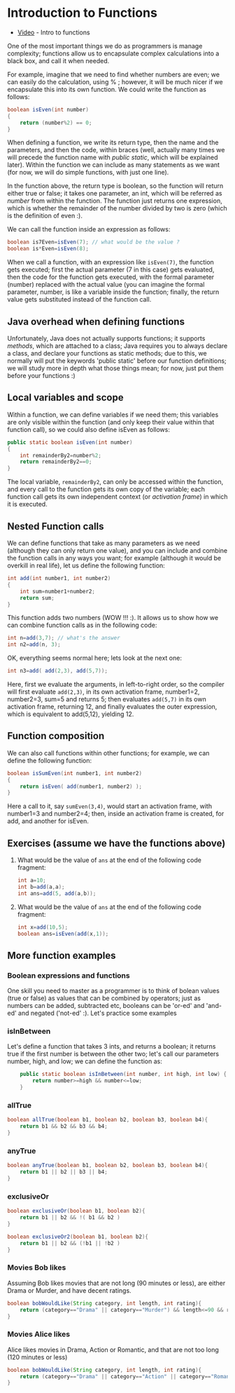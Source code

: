 Introduction to Functions
===

+ [Video](https://youtu.be/65cSKj8FpHA) - Intro to functions

One of the most important things we do as programmers is manage complexity; functions allow us to encapsulate complex calculations into a black box, and call it when needed.

For example, imagine that we need to find whether numbers are even; we can easily do the calculation, using % ; however, it will be much nicer if we encapsulate this into its own function. We could write the function as follows:

```java
boolean isEven(int number)
{
    return (number%2) == 0;    
}
```

When defining a function, we write its return type, then the name and the parameters, and then the code, within braces (well, actually many times we will precede the function name with *public static*, which will be explained later). Within the function we can include as many statements as we want (for now, we will do simple functions, with just one line). 
 
In the function above, the return type is boolean, so the function will return either true or false; it takes one parameter, an int, which will be referred as *number* from within the function. The function just returns one expression, which is whether the remainder of the number divided by two is zero (which is the definition of even :).

We can call the function inside an expression as follows:
```java
boolean is7Even=isEven(7); // what would be the value ?
boolean is*Even=isEven(8);
```

When we call a function, with an expression like `isEven(7)`, the function gets executed; first the actual parameter (7 in this case) gets evaluated, then the code for the function gets executed, with the formal parameter (number) replaced with the actual value (you can imagine the formal parameter, number, is like a variable inside the function; finally, the return value gets substituted instead of the function call. 

## Java overhead when defining functions
Unfortunately, Java does not actually supports functions; it supports *methods*, which are attached to a class; Java requires you to always declare a class, and declare your functions as static methods; due to this, we normally will put the keywords 'public static' before our function definitions; we will study more in depth what those things mean; for now, just put them before your functions :)

## Local variables and scope

Within a function, we can define variables if we need them; this variables are only visible within the function (and only keep their value within that function call), so we could also define isEven as follows:
```java
public static boolean isEven(int number)
{
    int remainderBy2=number%2;
    return remainderBy2==0;   
} 
```

The local variable, `remainderBy2`, can only be accessed within the function, and every call to the function gets its own copy of the variable; each function call gets its own independent context (or *activation frame*) in which it is executed.

## Nested Function calls
We can define functions that take as many parameters as we need (although they can only return one value), and you can include and combine the function calls in any ways you want; for example (although it would be overkill in real life), let us define the following function:

```java
int add(int number1, int number2)
{
    int sum=number1+number2;
    return sum;   
}
```

This function adds two numbers (WOW !!! :). It allows us to show how we can combine function calls as in the following code:

```java
int n=add(3,7); // what's the answer
int n2=add(n, 3); 
```

OK, everything seems normal here; lets look at the next one:

```java
int n3=add( add(2,3), add(5,7));
```
Here, first we evaluate the arguments, in left-to-right order, so the compiler will first evaluate `add(2,3)`, in its own activation frame, number1=2, number2=3, sum=5 and returns 5; then evaluates `add(5,7)` in its own activation frame, returning 12, and finally evaluates the outer expression, which is equivalent to add(5,12), yielding 12.
 
## Function composition
We can also call functions within other functions; for example, we can define the following function:
```java
boolean isSumEven(int number1, int number2)
{
    return isEven( add(number1, number2) );   
}
```

Here a call to it, say `sumEven(3,4)`, would start an activation frame, with number1=3 and number2=4; then, inside an activation frame is created, for add, and another for isEven.

## Exercises (assume we have the functions above)

1. What would be the value of `ans` at the end of the following code fragment:
    ```java
    int a=10;
    int b=add(a,a);
    int ans=add(5, add(a,b));
    ```
    
2. What would be the value of `ans` at the end of the following code fragment:
    ```java
    int x=add(10,5);
    boolean ans=isEven(add(x,1));
    ```
    
## More function examples

### Boolean expressions and functions
One skill you need to master as a programmer is to think of bolean values (true or false) as values that can be combined by operators; just as numbers can be added, subtracted etc, booleans can be 'or-ed' and 'and-ed' and negated ('not-ed' :). Let's practice some examples
### isInBetween

Let's define a function that takes 3 ints, and returns a boolean; it returns true if the first number is between the other two; let's call our parameters number, high, and low; we can define the function as:
```java
    public static boolean isInBetween(int number, int high, int low) {
        return number>=high && number<=low;
    }
```

### allTrue
```java
boolean allTrue(boolean b1, boolean b2, boolean b3, boolean b4){
    return b1 && b2 && b3 && b4;
}
```

### anyTrue
```java
boolean anyTrue(boolean b1, boolean b2, boolean b3, boolean b4){
    return b1 || b2 || b3 || b4;
}
```

### exclusiveOr
```java
boolean exclusiveOr(boolean b1, boolean b2){
    return b1 || b2 && !( b1 && b2 )
}
```

```java
boolean exclusiveOr2(boolean b1, boolean b2){
    return b1 || b2 && (!b1 || !b2 )
}
```

### Movies Bob likes
Assuming Bob likes movies that are not long (90 minutes or less), are either Drama or Murder, and have decent ratings.
```java
boolean bobWouldLike(String category, int length, int rating){
    return (category=="Drama" || category=="Murder") && length<=90 && rating>3;  
}
```


### Movies Alice likes
Alice likes movies in Drama, Action or Romantic, and that are not too long (120 minutes or less)
```java
boolean bobWouldLike(String category, int length, int rating){
    return (category=="Drama" || category=="Action" || category=="Romantic") && length<=120 ;  
}
```


